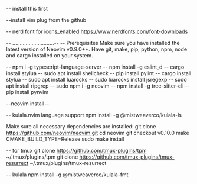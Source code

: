 -- install this first

--install vim plug from the github

-- nerd font for icons_enabled
https://www.nerdfonts.com/font-downloads

-- ............................--
-- Prerequisites
Make sure you have installed the latest version of Neovim v0.9.0++.
Have git, make, pip, python, npm, node and cargo installed on your system.

-- npm i -g typescript-language-server
-- npm install -g eslint_d
-- cargo install stylua
-- sudo apt install shellcheck
-- pip install pylint
-- cargo install stylua
-- sudo apt install luarocks
-- sudo luarocks install jsregexp
-- sudo apt install ripgrep
-- sudo npm i -g neovim
-- npm install -g tree-sitter-cli
-- pip install pynvim

--neovim install--

-- kulala.nvim language support
npm install -g @mistweaverco/kulala-ls

Make sure all necessary dependencies are installed:
git clone https://github.com/neovim/neovim.git
cd neovim
git checkout v0.10.0
make CMAKE_BUILD_TYPE=Release
sudo make install

-- for tmux
git clone https://github.com/tmux-plugins/tpm ~/.tmux/plugins/tpm
git clone https://github.com/tmux-plugins/tmux-resurrect ~/.tmux/plugins/tmux-resurrect

-- kulala
npm install -g @mistweaverco/kulala-fmt
